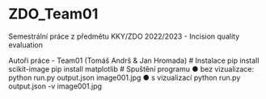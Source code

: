 # ZDO_Team01
Semestrální práce z předmětu KKY/ZDO 2022/2023 - Incision quality evaluation
<p>Autoři práce - Team01 (Tomáš Andrš & Jan Hromada)
# Instalace
pip install scikit-image
pip install matplotlib
# Spuštění programu
● bez vizualizace:
python run.py output.json image001.jpg
● s vizualizací
python run.py output.json -v image001.jpg
